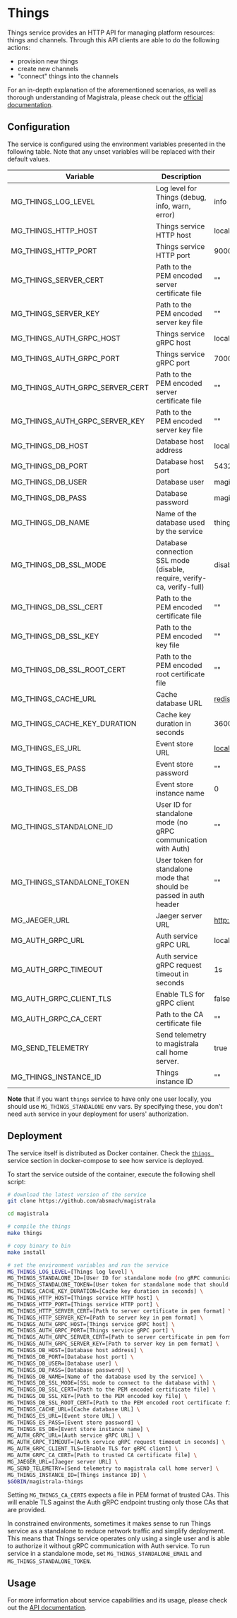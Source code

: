 # Things

Things service provides an HTTP API for managing platform resources: things and channels.
Through this API clients are able to do the following actions:

- provision new things
- create new channels
- "connect" things into the channels

For an in-depth explanation of the aforementioned scenarios, as well as thorough
understanding of Magistrala, please check out the [official documentation][doc].

## Configuration

The service is configured using the environment variables presented in the
following table. Note that any unset variables will be replaced with their
default values.

| Variable                        | Description                                                             | Default                          |
| ------------------------------- | ----------------------------------------------------------------------- | -------------------------------- |
| MG_THINGS_LOG_LEVEL             | Log level for Things (debug, info, warn, error)                         | info                             |
| MG_THINGS_HTTP_HOST             | Things service HTTP host                                                | localhost                        |
| MG_THINGS_HTTP_PORT             | Things service HTTP port                                                | 9000                             |
| MG_THINGS_SERVER_CERT           | Path to the PEM encoded server certificate file                         | ""                               |
| MG_THINGS_SERVER_KEY            | Path to the PEM encoded server key file                                 | ""                               |
| MG_THINGS_AUTH_GRPC_HOST        | Things service gRPC host                                                | localhost                        |
| MG_THINGS_AUTH_GRPC_PORT        | Things service gRPC port                                                | 7000                             |
| MG_THINGS_AUTH_GRPC_SERVER_CERT | Path to the PEM encoded server certificate file                         | ""                               |
| MG_THINGS_AUTH_GRPC_SERVER_KEY  | Path to the PEM encoded server key file                                 | ""                               |
| MG_THINGS_DB_HOST               | Database host address                                                   | localhost                        |
| MG_THINGS_DB_PORT               | Database host port                                                      | 5432                             |
| MG_THINGS_DB_USER               | Database user                                                           | magistrala                       |
| MG_THINGS_DB_PASS               | Database password                                                       | magistrala                       |
| MG_THINGS_DB_NAME               | Name of the database used by the service                                | things                           |
| MG_THINGS_DB_SSL_MODE           | Database connection SSL mode (disable, require, verify-ca, verify-full) | disable                          |
| MG_THINGS_DB_SSL_CERT           | Path to the PEM encoded certificate file                                | ""                               |
| MG_THINGS_DB_SSL_KEY            | Path to the PEM encoded key file                                        | ""                               |
| MG_THINGS_DB_SSL_ROOT_CERT      | Path to the PEM encoded root certificate file                           | ""                               |
| MG_THINGS_CACHE_URL             | Cache database URL                                                      | <redis://localhost:6379/0>       |
| MG_THINGS_CACHE_KEY_DURATION    | Cache key duration in seconds                                           | 3600                             |
| MG_THINGS_ES_URL                | Event store URL                                                         | <localhost:6379>                 |
| MG_THINGS_ES_PASS               | Event store password                                                    | ""                               |
| MG_THINGS_ES_DB                 | Event store instance name                                               | 0                                |
| MG_THINGS_STANDALONE_ID         | User ID for standalone mode (no gRPC communication with Auth)           | ""                               |
| MG_THINGS_STANDALONE_TOKEN      | User token for standalone mode that should be passed in auth header     | ""                               |
| MG_JAEGER_URL                   | Jaeger server URL                                                       | <http://jaeger:14268/api/traces> |
| MG_AUTH_GRPC_URL                | Auth service gRPC URL                                                   | localhost:7001                   |
| MG_AUTH_GRPC_TIMEOUT            | Auth service gRPC request timeout in seconds                            | 1s                               |
| MG_AUTH_GRPC_CLIENT_TLS         | Enable TLS for gRPC client                                              | false                            |
| MG_AUTH_GRPC_CA_CERT            | Path to the CA certificate file                                         | ""                               |
| MG_SEND_TELEMETRY               | Send telemetry to magistrala call home server.                          | true                             |
| MG_THINGS_INSTANCE_ID           | Things instance ID                                                      | ""                               |

**Note** that if you want `things` service to have only one user locally, you should use `MG_THINGS_STANDALONE` env vars. By specifying these, you don't need `auth` service in your deployment for users' authorization.

## Deployment

The service itself is distributed as Docker container. Check the [`things `](https://github.com/absmach/magistrala/blob/main/docker/docker-compose.yml#L167-L194) service section in
docker-compose to see how service is deployed.

To start the service outside of the container, execute the following shell script:

```bash
# download the latest version of the service
git clone https://github.com/absmach/magistrala

cd magistrala

# compile the things
make things

# copy binary to bin
make install

# set the environment variables and run the service
MG_THINGS_LOG_LEVEL=[Things log level] \
MG_THINGS_STANDALONE_ID=[User ID for standalone mode (no gRPC communication with auth)] \
MG_THINGS_STANDALONE_TOKEN=[User token for standalone mode that should be passed in auth header] \
MG_THINGS_CACHE_KEY_DURATION=[Cache key duration in seconds] \
MG_THINGS_HTTP_HOST=[Things service HTTP host] \
MG_THINGS_HTTP_PORT=[Things service HTTP port] \
MG_THINGS_HTTP_SERVER_CERT=[Path to server certificate in pem format] \
MG_THINGS_HTTP_SERVER_KEY=[Path to server key in pem format] \
MG_THINGS_AUTH_GRPC_HOST=[Things service gRPC host] \
MG_THINGS_AUTH_GRPC_PORT=[Things service gRPC port] \
MG_THINGS_AUTH_GRPC_SERVER_CERT=[Path to server certificate in pem format] \
MG_THINGS_AUTH_GRPC_SERVER_KEY=[Path to server key in pem format] \
MG_THINGS_DB_HOST=[Database host address] \
MG_THINGS_DB_PORT=[Database host port] \
MG_THINGS_DB_USER=[Database user] \
MG_THINGS_DB_PASS=[Database password] \
MG_THINGS_DB_NAME=[Name of the database used by the service] \
MG_THINGS_DB_SSL_MODE=[SSL mode to connect to the database with] \
MG_THINGS_DB_SSL_CERT=[Path to the PEM encoded certificate file] \
MG_THINGS_DB_SSL_KEY=[Path to the PEM encoded key file] \
MG_THINGS_DB_SSL_ROOT_CERT=[Path to the PEM encoded root certificate file] \
MG_THINGS_CACHE_URL=[Cache database URL] \
MG_THINGS_ES_URL=[Event store URL] \
MG_THINGS_ES_PASS=[Event store password] \
MG_THINGS_ES_DB=[Event store instance name] \
MG_AUTH_GRPC_URL=[Auth service gRPC URL] \
MG_AUTH_GRPC_TIMEOUT=[Auth service gRPC request timeout in seconds] \
MG_AUTH_GRPC_CLIENT_TLS=[Enable TLS for gRPC client] \
MG_AUTH_GRPC_CA_CERT=[Path to trusted CA certificate file] \
MG_JAEGER_URL=[Jaeger server URL] \
MG_SEND_TELEMETRY=[Send telemetry to magistrala call home server] \
MG_THINGS_INSTANCE_ID=[Things instance ID] \
$GOBIN/magistrala-things
```

Setting `MG_THINGS_CA_CERTS` expects a file in PEM format of trusted CAs. This will enable TLS against the Auth gRPC endpoint trusting only those CAs that are provided.

In constrained environments, sometimes it makes sense to run Things service as a standalone to reduce network traffic and simplify deployment. This means that Things service
operates only using a single user and is able to authorize it without gRPC communication with Auth service.
To run service in a standalone mode, set `MG_THINGS_STANDALONE_EMAIL` and `MG_THINGS_STANDALONE_TOKEN`.

## Usage

For more information about service capabilities and its usage, please check out
the [API documentation](https://docs.api.magistrala.abstractmachines.fr/?urls.primaryName=things-openapi.yml).

[doc]: https://docs.magistrala.abstractmachines.fr
